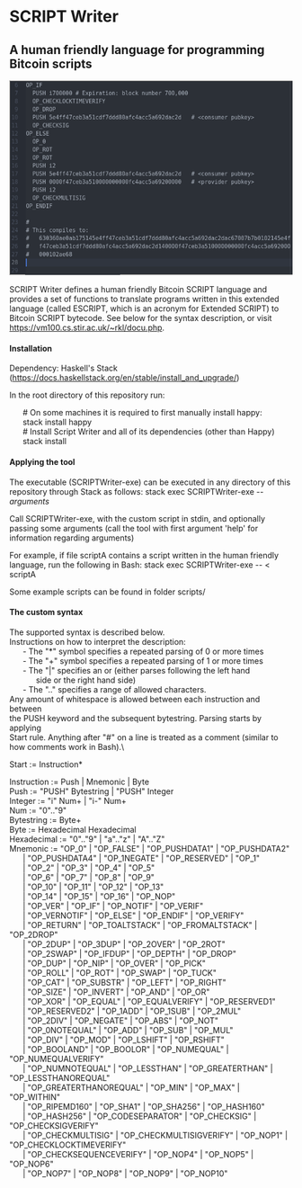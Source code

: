 # SCRIPT Writer
## A human friendly language for programming Bitcoin scripts
![Alt text](.imgs/extendedScriptExample.png?raw=true "Example")

SCRIPT Writer defines a human friendly Bitcoin SCRIPT language and provides a set of functions to translate programs written in this extended language (called ESCRIPT, which is an acronym for Extended SCRIPT) to Bitcoin SCRIPT bytecode. See below for the syntax description, or visit https://vm100.cs.stir.ac.uk/~rkl/docu.php.

#### Installation
Dependency: Haskell's Stack (https://docs.haskellstack.org/en/stable/install_and_upgrade/)

In the root directory of this repository run:

&nbsp;&nbsp;&nbsp;&nbsp;&nbsp;&nbsp;\# On some machines it is required to first manually install happy:<br/>
&nbsp;&nbsp;&nbsp;&nbsp;&nbsp;&nbsp;stack install happy<br/>
&nbsp;&nbsp;&nbsp;&nbsp;&nbsp;&nbsp;\# Install Script Writer and all of its dependencies (other than Happy)<br/>
&nbsp;&nbsp;&nbsp;&nbsp;&nbsp;&nbsp;stack install


#### Applying the tool

The executable (SCRIPTWriter-exe) can be executed in any directory of this repository through Stack as follows: stack exec SCRIPTWriter-exe -- _arguments_

Call SCRIPTWriter-exe, with the custom script in stdin, and optionally passing some arguments (call the tool with first argument 'help' for information regarding arguments)

For example, if file scriptA contains a script written in the human friendly language, run the following in Bash: stack exec SCRIPTWriter-exe -- < scriptA

Some example scripts can be found in folder scripts/

#### The custom syntax

The supported syntax is described below.\
Instructions on how to interpret the description:\
&nbsp;&nbsp;&nbsp;&nbsp;&nbsp;&nbsp;- The "*" symbol specifies a repeated parsing of 0 or more times\
&nbsp;&nbsp;&nbsp;&nbsp;&nbsp;&nbsp;- The "+" symbol specifies a repeated parsing of 1 or more times\
&nbsp;&nbsp;&nbsp;&nbsp;&nbsp;&nbsp;- The "|" specifies an or (either parses following the left hand\
&nbsp;&nbsp;&nbsp;&nbsp;&nbsp;&nbsp;&nbsp;&nbsp;&nbsp;&nbsp;&nbsp;&nbsp;side or the right hand side)\
&nbsp;&nbsp;&nbsp;&nbsp;&nbsp;&nbsp;- The ".." specifies a range of allowed characters.\
Any amount of whitespace is allowed between each instruction and between\
the PUSH keyword and the subsequent bytestring. Parsing starts by applying\
Start rule. Anything after "\#" on a line is treated as a comment (similar to how comments work in Bash).\


Start := Instruction*

Instruction := Push | Mnemonic | Byte\
Push := "PUSH" Bytestring  | "PUSH" Integer\
Integer := "i" Num+ | "i-" Num+\
Num := "0".."9"\
Bytestring := Byte+\
Byte := Hexadecimal Hexadecimal\
Hexadecimal := "0".."9" | "a".."z" | "A".."Z"\
Mnemonic := "OP_0" | "OP_FALSE" | "OP_PUSHDATA1" | "OP_PUSHDATA2"\
&nbsp;&nbsp;&nbsp;&nbsp;&nbsp;&nbsp;| "OP_PUSHDATA4" | "OP_1NEGATE" | "OP_RESERVED" | "OP_1"\
&nbsp;&nbsp;&nbsp;&nbsp;&nbsp;&nbsp;| "OP_2" | "OP_3" | "OP_4" | "OP_5"\
&nbsp;&nbsp;&nbsp;&nbsp;&nbsp;&nbsp;| "OP_6" | "OP_7" | "OP_8" | "OP_9"\
&nbsp;&nbsp;&nbsp;&nbsp;&nbsp;&nbsp;| "OP_10" | "OP_11" | "OP_12" | "OP_13"\
&nbsp;&nbsp;&nbsp;&nbsp;&nbsp;&nbsp;| "OP_14" | "OP_15" | "OP_16" | "OP_NOP"\
&nbsp;&nbsp;&nbsp;&nbsp;&nbsp;&nbsp;| "OP_VER" | "OP_IF" | "OP_NOTIF" | "OP_VERIF"\
&nbsp;&nbsp;&nbsp;&nbsp;&nbsp;&nbsp;| "OP_VERNOTIF" | "OP_ELSE" | "OP_ENDIF" | "OP_VERIFY"\
&nbsp;&nbsp;&nbsp;&nbsp;&nbsp;&nbsp;| "OP_RETURN" | "OP_TOALTSTACK" | "OP_FROMALTSTACK" | "OP_2DROP"\
&nbsp;&nbsp;&nbsp;&nbsp;&nbsp;&nbsp;| "OP_2DUP" | "OP_3DUP" | "OP_2OVER" | "OP_2ROT"\
&nbsp;&nbsp;&nbsp;&nbsp;&nbsp;&nbsp;| "OP_2SWAP" | "OP_IFDUP" | "OP_DEPTH" | "OP_DROP"\
&nbsp;&nbsp;&nbsp;&nbsp;&nbsp;&nbsp;| "OP_DUP" | "OP_NIP" | "OP_OVER" | "OP_PICK"\
&nbsp;&nbsp;&nbsp;&nbsp;&nbsp;&nbsp;| "OP_ROLL" | "OP_ROT" | "OP_SWAP" | "OP_TUCK"\
&nbsp;&nbsp;&nbsp;&nbsp;&nbsp;&nbsp;| "OP_CAT" | "OP_SUBSTR" | "OP_LEFT" | "OP_RIGHT"\
&nbsp;&nbsp;&nbsp;&nbsp;&nbsp;&nbsp;| "OP_SIZE" | "OP_INVERT" | "OP_AND" | "OP_OR"\
&nbsp;&nbsp;&nbsp;&nbsp;&nbsp;&nbsp;| "OP_XOR" | "OP_EQUAL" | "OP_EQUALVERIFY" | "OP_RESERVED1"\
&nbsp;&nbsp;&nbsp;&nbsp;&nbsp;&nbsp;| "OP_RESERVED2" | "OP_1ADD" | "OP_1SUB" | "OP_2MUL"\
&nbsp;&nbsp;&nbsp;&nbsp;&nbsp;&nbsp;| "OP_2DIV" | "OP_NEGATE" | "OP_ABS" | "OP_NOT"\
&nbsp;&nbsp;&nbsp;&nbsp;&nbsp;&nbsp;| "OP_0NOTEQUAL" | "OP_ADD" | "OP_SUB" | "OP_MUL"\
&nbsp;&nbsp;&nbsp;&nbsp;&nbsp;&nbsp;| "OP_DIV" | "OP_MOD" | "OP_LSHIFT" | "OP_RSHIFT"\
&nbsp;&nbsp;&nbsp;&nbsp;&nbsp;&nbsp;| "OP_BOOLAND" | "OP_BOOLOR" | "OP_NUMEQUAL" | "OP_NUMEQUALVERIFY"\
&nbsp;&nbsp;&nbsp;&nbsp;&nbsp;&nbsp;| "OP_NUMNOTEQUAL" | "OP_LESSTHAN" | "OP_GREATERTHAN" | "OP_LESSTHANOREQUAL"\
&nbsp;&nbsp;&nbsp;&nbsp;&nbsp;&nbsp;| "OP_GREATERTHANOREQUAL" | "OP_MIN" | "OP_MAX" | "OP_WITHIN"\
&nbsp;&nbsp;&nbsp;&nbsp;&nbsp;&nbsp;| "OP_RIPEMD160" | "OP_SHA1" | "OP_SHA256" | "OP_HASH160"\
&nbsp;&nbsp;&nbsp;&nbsp;&nbsp;&nbsp;| "OP_HASH256" | "OP_CODESEPARATOR" | "OP_CHECKSIG" | "OP_CHECKSIGVERIFY"\
&nbsp;&nbsp;&nbsp;&nbsp;&nbsp;&nbsp;| "OP_CHECKMULTISIG" | "OP_CHECKMULTISIGVERIFY" | "OP_NOP1" | "OP_CHECKLOCKTIMEVERIFY"\
&nbsp;&nbsp;&nbsp;&nbsp;&nbsp;&nbsp;| "OP_CHECKSEQUENCEVERIFY" | "OP_NOP4" | "OP_NOP5" | "OP_NOP6"\
&nbsp;&nbsp;&nbsp;&nbsp;&nbsp;&nbsp;| "OP_NOP7" | "OP_NOP8" | "OP_NOP9" | "OP_NOP10"
